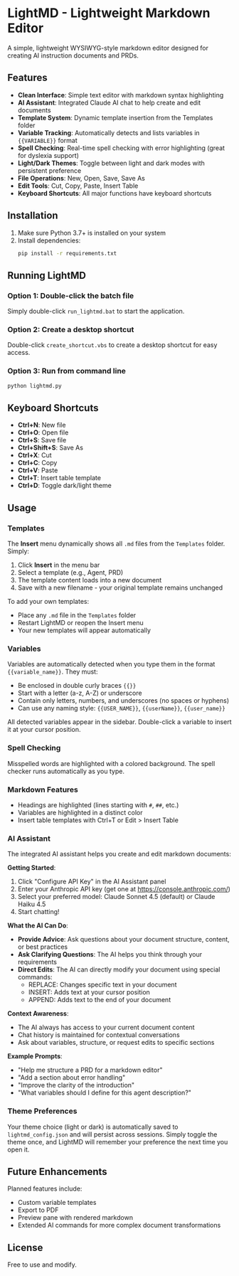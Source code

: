 # LightMD - Lightweight Markdown Editor

A simple, lightweight WYSIWYG-style markdown editor designed for creating AI instruction documents and PRDs.

## Features

- **Clean Interface**: Simple text editor with markdown syntax highlighting
- **AI Assistant**: Integrated Claude AI chat to help create and edit documents
- **Template System**: Dynamic template insertion from the Templates folder
- **Variable Tracking**: Automatically detects and lists variables in `{{VARIABLE}}` format
- **Spell Checking**: Real-time spell checking with error highlighting (great for dyslexia support)
- **Light/Dark Themes**: Toggle between light and dark modes with persistent preference
- **File Operations**: New, Open, Save, Save As
- **Edit Tools**: Cut, Copy, Paste, Insert Table
- **Keyboard Shortcuts**: All major functions have keyboard shortcuts

## Installation

1. Make sure Python 3.7+ is installed on your system
2. Install dependencies:
   ```bash
   pip install -r requirements.txt
   ```

## Running LightMD

### Option 1: Double-click the batch file
Simply double-click `run_lightmd.bat` to start the application.

### Option 2: Create a desktop shortcut
Double-click `create_shortcut.vbs` to create a desktop shortcut for easy access.

### Option 3: Run from command line
```bash
python lightmd.py
```

## Keyboard Shortcuts

- **Ctrl+N**: New file
- **Ctrl+O**: Open file
- **Ctrl+S**: Save file
- **Ctrl+Shift+S**: Save As
- **Ctrl+X**: Cut
- **Ctrl+C**: Copy
- **Ctrl+V**: Paste
- **Ctrl+T**: Insert table template
- **Ctrl+D**: Toggle dark/light theme

## Usage

### Templates
The **Insert** menu dynamically shows all `.md` files from the `Templates` folder. Simply:
1. Click **Insert** in the menu bar
2. Select a template (e.g., Agent, PRD)
3. The template content loads into a new document
4. Save with a new filename - your original template remains unchanged

To add your own templates:
- Place any `.md` file in the `Templates` folder
- Restart LightMD or reopen the Insert menu
- Your new templates will appear automatically

### Variables
Variables are automatically detected when you type them in the format `{{variable_name}}`. They must:
- Be enclosed in double curly braces `{{}}`
- Start with a letter (a-z, A-Z) or underscore
- Contain only letters, numbers, and underscores (no spaces or hyphens)
- Can use any naming style: `{{USER_NAME}}`, `{{userName}}`, `{{user_name}}`

All detected variables appear in the sidebar. Double-click a variable to insert it at your cursor position.

### Spell Checking
Misspelled words are highlighted with a colored background. The spell checker runs automatically as you type.

### Markdown Features
- Headings are highlighted (lines starting with `#`, `##`, etc.)
- Variables are highlighted in a distinct color
- Insert table templates with Ctrl+T or Edit > Insert Table

### AI Assistant
The integrated AI assistant helps you create and edit markdown documents:

**Getting Started**:
1. Click "Configure API Key" in the AI Assistant panel
2. Enter your Anthropic API key (get one at https://console.anthropic.com/)
3. Select your preferred model: Claude Sonnet 4.5 (default) or Claude Haiku 4.5
4. Start chatting!

**What the AI Can Do**:
- **Provide Advice**: Ask questions about your document structure, content, or best practices
- **Ask Clarifying Questions**: The AI helps you think through your requirements
- **Direct Edits**: The AI can directly modify your document using special commands:
  - REPLACE: Changes specific text in your document
  - INSERT: Adds text at your cursor position
  - APPEND: Adds text to the end of your document

**Context Awareness**:
- The AI always has access to your current document content
- Chat history is maintained for contextual conversations
- Ask about variables, structure, or request edits to specific sections

**Example Prompts**:
- "Help me structure a PRD for a markdown editor"
- "Add a section about error handling"
- "Improve the clarity of the introduction"
- "What variables should I define for this agent description?"

### Theme Preferences
Your theme choice (light or dark) is automatically saved to `lightmd_config.json` and will persist across sessions. Simply toggle the theme once, and LightMD will remember your preference the next time you open it.

## Future Enhancements

Planned features include:
- Custom variable templates
- Export to PDF
- Preview pane with rendered markdown
- Extended AI commands for more complex document transformations

## License

Free to use and modify.
